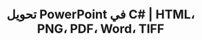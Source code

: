 ---
title: تحويل PowerPoint في C# | HTML، PNG، PDF، Word، TIFF
linktitle: تحويل PowerPoint
type: docs
weight: 20
url: /ar/net/convert-powerpoint/
description: تسرد هذه المقالة المواضيع وأكواد العينات في C# .NET التي يمكن استخدامها لتحويل PowerPoint (PPT، PPTX، ODP) إلى تنسيقات مختلفة مثل HTML، PNG، PDF، Word، TIFF إلخ.
---
